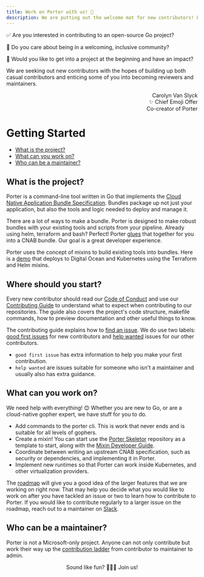 ```yaml
---
title: Work on Porter with us! 💖
description: We are putting out the welcome mat for new contributors! Learn how to get started as a contributor and work your way up to a maintainer.
---
```


✅ Are you interested in contributing to an open-source Go project?

🌈 Do you care about being in a welcoming, inclusive community?

🚀 Would you like to get into a project at the beginning and have an impact?

We are seeking out new contributors with the hopes of building up both
casual contributors and enticing some of you into becoming reviewers and
maintainers.

<p align="right">
Carolyn Van Slyck<br/>
✨ Chief Emoji Offer<br/>
Co-creator of Porter<br/>
</p>

# Getting Started

* [What is the project?](#what-is-the-project)
* [What can you work on?](#what-can-you-work-on)
* [Who can be a maintainer?](#who-can-be-a-maintainer)

## What is the project?

Porter is a command-line tool written in Go that implements the [Cloud Native
Application Bundle Specification](https://deislabs.io/cnab). Bundles package up
not just your application, but also the tools and logic needed to deploy and
manage it.

There are a lot of ways to make a bundle. Porter is designed to make robust
bundles with your existing tools and scripts from your pipeline. Already using
helm, terraform and bash? Perfect! Porter [glues][glue] that together for you into a
CNAB bundle. Our goal is a great developer experience.

Porter uses the concept of mixins to build existing tools into bundles. Here is
a [demo][demo] that deploys to Digital Ocean and Kubernetes
using the Terraform and Helm mixins.

[glue]: https://carolynvanslyck.com/blog/2019/04/porter/
[demo]: https://youtu.be/ciA1YuGOIo4

## Where should you start?

Every new contributor should read our [Code of Conduct][conduct] and use our
[Contributing Guide][contributing] to understand what to expect when
contributing to our repositories. The guide also covers the project's code
structure, makefile commands, how to preview documentation and other useful
things to know.

The contributing guide explains how to [find an issue][find-an-issue]. We do use
two labels: [good first issues][good-first-issue] for new contributors and [help
wanted][help-wanted] issues for our other contributors.

* `good first issue` has extra information to help you make your first contribution.
* `help wanted` are issues suitable for someone who isn't a maintainer and usually 
   also has extra guidance.

[conduct]: /src/CODE_OF_CONDUCT.md
[contributing]: /src/CONTRIBUTING.md
[find-an-issue]: /src/CONTRIBUTING.md#find-an-issue
[good-first-issue]: /board/good+first+issue
[help-wanted]: /board/help+wanted

## What can you work on?

We need help with everything! 😊 Whether you are new to Go, or are a
cloud-native gopher expert, we have stuff for you to do.

* Add commands to the porter cli. This is work that never ends and is suitable
  for all levels of gophers.
* Create a mixin! You can start use the [Porter Skeletor][skeletor] repository
  as a template to start, along with the [Mixin Developer Guide][mixin-dev-guide].
* Coordinate between writing an upstream CNAB specification, such as security or 
  dependencies, and implementing it in Porter.
* Implement new runtimes so that Porter can work inside Kubernetes, and other 
  virtualization providers.

The [roadmap][roadmap] will give you a good idea of the larger features that we
are working on right now. That may help you decide what you would like to work
on after you have tackled an issue or two to learn how to contribute to Porter.
If you would like to contribute regularly to a larger issue on the roadmap,
reach out to a maintainer on [Slack][slack].

[skeletor]: https://github.com/deislabs/porter-skeletor
[mixin-dev-guide]: /mixin-dev-guide/
[roadmap]: /roadmap

## Who can be a maintainer?

Porter is not a Microsoft-only project. Anyone can not only contribute but
work their way up the [contribution ladder][ladder] from contributor to 
maintainer to admin.

<p align="center">Sound like fun? 🙋🏽‍♀️ Join us!</p>

[ladder]: /src/CONTRIBUTION_LADDER.md
[slack]: /community#slack
